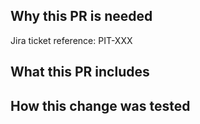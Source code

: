 <!-- @formatter:off -->

Why this PR is needed
---------------------
<!-- Add a sentence or two on the reason this PR exists. Remember that the reviewer likely doesn't have as much context as you. Help them help you. -->



Jira ticket reference: PIT-XXX

What this PR includes
---------------------
<!-- Brief description of what was done to meet the PR goal. -->



How this change was tested
--------------------------
<!-- Describe testing done on the change, or why this is not applicable. -->



<!--
Did You Think About
------------------
- Monitoring?
- Metrics and logging to diagnose problems?
- Documentation?
-->

<!-- @formatter:on -->
